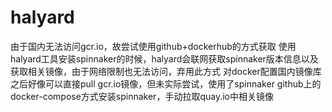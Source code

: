 # halyard
由于国内无法访问gcr.io，故尝试使用github+dockerhub的方式获取
使用halyard工具安装spinnaker的时候，halyard会联网获取spinnaker版本信息以及获取相关镜像，由于网络限制也无法访问，弃用此方式
对docker配置国内镜像库之后好像可以直接pull gcr.io镜像，但未实际尝试，使用了spinnaker github上的docker-compose方式安装spinnaker，手动拉取quay.io中相关镜像
